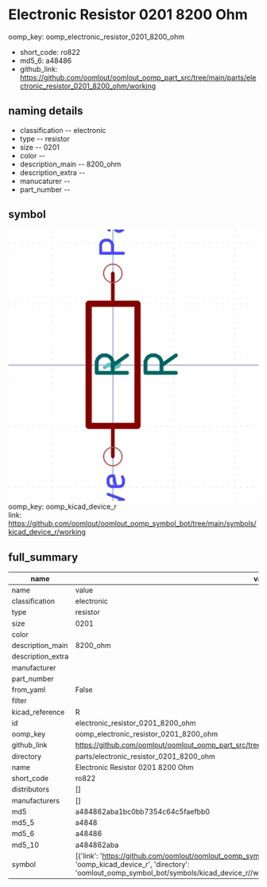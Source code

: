 # Electronic Resistor 0201 8200 Ohm
oomp_key: oomp_electronic_resistor_0201_8200_ohm 

  
* short_code: ro822
* md5_6: a48486  
* github_link: https://github.com/oomlout/oomlout_oomp_part_src/tree/main/parts/electronic_resistor_0201_8200_ohm/working  
## naming details
* classification -- electronic
* type -- resistor
* size -- 0201
* color -- 
* description_main -- 8200_ohm
* description_extra -- 
* manucaturer -- 
* part_number -- 



## symbol

![](symbol/0/working/working_600.png)  
oomp_key: oomp_kicad_device_r  
link: https://github.com/oomlout/oomlout_oomp_symbol_bot/tree/main/symbols/kicad_device_r/working  


## full_summary
| name | value | 
| --- | --- | 
| name | value | 
| classification | electronic | 
| type | resistor | 
| size | 0201 | 
| color |  | 
| description_main | 8200_ohm | 
| description_extra |  | 
| manufacturer |  | 
| part_number |  | 
| from_yaml | False | 
| filter |  | 
| kicad_reference | R | 
| id | electronic_resistor_0201_8200_ohm | 
| oomp_key | oomp_electronic_resistor_0201_8200_ohm | 
| github_link | https://github.com/oomlout/oomlout_oomp_part_src/tree/main/parts/electronic_resistor_0201_8200_ohm/working | 
| directory | parts/electronic_resistor_0201_8200_ohm | 
| name | Electronic Resistor 0201 8200 Ohm | 
| short_code | ro822 | 
| distributors | [] | 
| manufacturers | [] | 
| md5 | a484862aba1bc0bb7354c64c5faefbb0 | 
| md5_5 | a4848 | 
| md5_6 | a48486 | 
| md5_10 | a484862aba | 
| symbol | [{'link': 'https://github.com/oomlout/oomlout_oomp_symbol_bot/tree/main/symbols/kicad_device_r', 'oomp_key': 'oomp_kicad_device_r', 'directory': 'oomlout_oomp_symbol_bot/symbols/kicad_device_r//working/working.kicad_sym'}] | 
